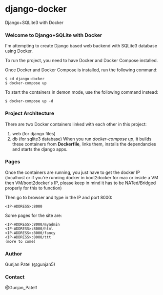 # django-docker
Django+SQLite3 with Docker

### Welcome to Django+SQLite with Docker
I'm attempting to create Django based web backend with SQLite3 database using Docker.

To run the project, you need to have Docker and Docker Compose installed.

Once Docker and Docker Compose is installed, run the following command:

```
$ cd django-docker
$ docker-compose up
```

To start the containers in demon mode, use the following command instead:
```
$ docker-compose up -d
```

### Project Architecture
There are two Docker containers linked with each other in this project:
1. web (for django files) 
2. db (for sqlite3 database)
When you run _docker-compose up_, it builds these containers from **Dockerfile**, links them, installs the dependancies and starts the django apps.

### Pages
Once the containers are running, you just have to get the docker IP (localhost or if you're running docker in boot2docker for mac or inside a VM then VM/boot2docker's IP, please keep in mind it has to be NATed/Bridged properly for this to function)

Then go to browser and type in the IP and port 8000:
```
<IP-ADDRESS>:8000
```
Some pages for the site are:
```
<IP-ADDRESS>:8000/myadmin
<IP-ADDRESS>:8000/html
<IP-ADDRESS>:8000/fancy
<IP-ADDRESS>:8000/ttt
(more to come)
```

### Author
Gunjan Patel (@gunjan5)

### Contact
@Gunjan_Patel1
